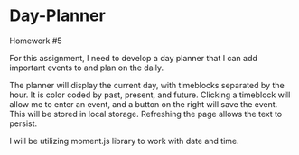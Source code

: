 # Day-Planner
Homework #5

For this assignment, I need to develop a day planner that I can add important events to and plan on the daily.

The planner will display the current day, with timeblocks separated by the hour. It is color coded by past, present, and future. Clicking a timeblock will allow me to enter an event, and a button on the right will save the event. This will be stored in local storage. Refreshing the page allows the text to persist.

I will be utilizing moment.js library to work with date and time.